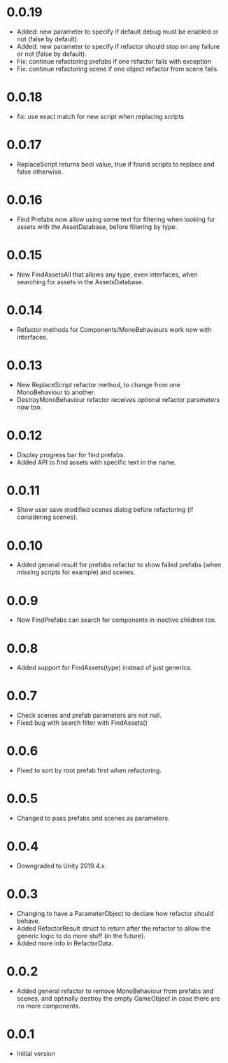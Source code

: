 # 0.0.19

* Added: new parameter to specify if default debug must be enabled or not (false by default).
* Added: new parameter to specify if refactor should stop on any failure or not (false by default).
* Fix: continue refactoring prefabs if one refactor fails with exception
* Fix: continue refactoring scene if one object refactor from scene fails.

# 0.0.18

* fix: use exact match for new script when replacing scripts

# 0.0.17

* ReplaceScript returns bool value, true if found scripts to replace and false otherwise.

# 0.0.16

* Find Prefabs now allow using some text for filtering when looking for assets with the AssetDatabase, before filtering by type.

# 0.0.15

* New FindAssetsAll that allows any type, even interfaces, when searching for assets in the AssetsDatabase.

# 0.0.14

* Refactor methods for Components/MonoBehaviours work now with interfaces.

# 0.0.13

* New ReplaceScript refactor method, to change from one MonoBehaviour to another.
* DestroyMonoBehaviour refactor receives optional refactor parameters now too.

# 0.0.12

* Display progress bar for find prefabs.
* Added API to find assets with specific text in the name.

# 0.0.11

* Show user save modified scenes dialog before refactoring (if considering scenes).

# 0.0.10

* Added general result for prefabs refactor to show failed prefabs (when missing scripts for example) and scenes.

# 0.0.9

* Now FindPrefabs<T> can search for components in inactive children too.

# 0.0.8

* Added support for FindAssets(type) instead of just generics.

# 0.0.7

* Check scenes and prefab parameters are not null.
* Fixed bug with search filter with FindAssets() 

# 0.0.6

* Fixed to sort by root prefab first when refactoring.

# 0.0.5

* Changed to pass prefabs and scenes as parameters.

# 0.0.4 

* Downgraded to Unity 2019.4.x.

# 0.0.3

* Changing to have a ParameterObject to declare how refactor should behave.
* Added RefactorResult struct to return after the refactor to allow the generic logic to do more stuff (in the future).
* Added more info in RefactorData.

# 0.0.2

* Added general refactor to remove MonoBehaviour from prefabs and scenes, and optinally destroy the empty GameObject in case there are no more components.

# 0.0.1 

* Initial version